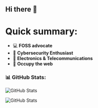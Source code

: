 ## Hi there 👋
# Quick summary:
- 💻 **FOSS advocate**
- 🔐 **Cybersecurity Enthusiast** 
- 📡 **Electronics & Telecommunications**    
- 🏴 **Occupy the web**

### 📊 GitHub Stats:
 ![GitHub Stats](https://github-readme-stats.vercel.app/api?username=qbixxx&show_icons=true&theme=xcode)

 ![GitHub Stats](https://github-readme-stats.vercel.app/api/top-langs/?username=qbixxx&layout=compact&theme=xcode)
